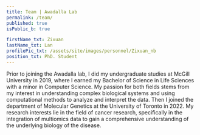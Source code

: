 ```yaml
---
title: Team | Awadalla Lab
permalink: /team/
published: true
isPublic_b: true

firstName_txt: Zixuan
lastName_txt: Lan
profilePic_txt: /assets/site/images/personnel/Zixuan_nb
position_txt: PhD. Student
---
```


Prior to joining the Awadalla lab, I did my undergraduate studies at McGill University in 2019, where I earned my Bachelor of Science in Life Sciences with a minor in Computer Science. My passion for both fields stems from my interest in understanding complex biological systems and using computational methods to analyze and interpret the data. Then I joined the department of Molecular Genetics at the University of Toronto in 2022. My research interests lie in the field of cancer research, specifically in the integration of multiomics data to gain a comprehensive understanding of the underlying biology of the disease.
